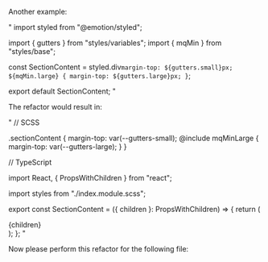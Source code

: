 Another example:

"
import styled from "@emotion/styled";

import { gutters } from "styles/variables";
import { mqMin } from "styles/base";

const SectionContent = styled.div`
    margin-top: ${gutters.small}px;
    ${mqMin.large} {
        margin-top: ${gutters.large}px;
    }
`;

export default SectionContent;
"

The refactor would result in:

"
// SCSS

.sectionContent {
    margin-top: var(--gutters-small);
    @include mqMinLarge {
        margin-top: var(--gutters-large);
    }
}

// TypeScript

import React, { PropsWithChildren } from "react";

import styles from "./index.module.scss";

export const SectionContent = ({ children }: PropsWithChildren) => {
  return (
    <div className={styles.sectionContent}>
      {children}
    </div>
  );
};
"

Now please perform this refactor for the following file: